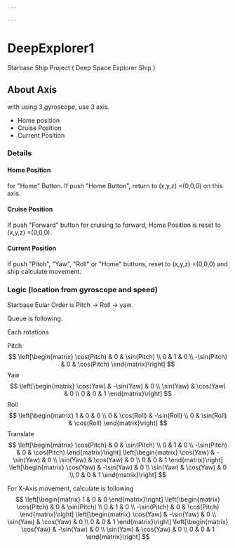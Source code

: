 ```yaml
---

---
```


# DeepExplorer1
Starbase Ship Project ( Deep Space Explorer Ship )

## About Axis

with using 3 gyroscope, use 3 axis.

- Home position
- Cruise Position
- Current Position

### Details

#### Home Position

for "Home" Button. If push "Home Button", return to (x,y,z) =(0,0,0) on this axis.

#### Cruise Position

If push "Forward" button for cruising to forward,  Home Position is reset to (x,y,z) =(0,0,0).

#### Current Position

If push "Pitch", "Yaw", "Roll" or "Home" buttons, reset to  (x,y,z) =(0,0,0) and ship calculate movement.

### Logic (location from gyroscope and speed)

Starbase Eular Order is Pitch -> Roll -> yaw.

Queue is following.

Each rotations

Pitch
$$
\left[\begin{matrix}
\cos(Pitch) & 0 & \sin(Pitch)
\\
0 & 1 & 0
\\
-\sin(Pitch) & 0 & \cos(Pitch)
\end{matrix}\right]
$$
Yaw
$$
\left[\begin{matrix}
\cos(Yaw) & -\sin(Yaw) & 0
\\
\sin(Yaw) & \cos(Yaw) & 0
\\
0 & 0 & 1
\end{matrix}\right]
$$
Roll
$$
\left[\begin{matrix}
1 & 0 & 0
\\
0 & \cos(Roll) & -\sin(Roll)
\\
0 & \sin(Roll) & \cos(Roll)
\end{matrix}\right]
$$
Translate
$$
\left[\begin{matrix}
\cos(Pitch) & 0 & \sin(Pitch)
\\
0 & 1 & 0
\\
-\sin(Pitch) & 0 & \cos(Pitch)
\end{matrix}\right]
\left[\begin{matrix}
\cos(Yaw) & -\sin(Yaw) & 0
\\
\sin(Yaw) & \cos(Yaw) & 0
\\
0 & 0 & 1
\end{matrix}\right]
\left[\begin{matrix}
\cos(Yaw) & -\sin(Yaw) & 0
\\
\sin(Yaw) & \cos(Yaw) & 0
\\
0 & 0 & 1
\end{matrix}\right]
$$


For X-Axis movement, calculate is following
$$
\left[\begin{matrix}
1 & 0 & 0
\end{matrix}\right]
\left[\begin{matrix}
\cos(Pitch) & 0 & \sin(Pitch)
\\
0 & 1 & 0
\\
-\sin(Pitch) & 0 & \cos(Pitch)
\end{matrix}\right]
\left[\begin{matrix}
\cos(Yaw) & -\sin(Yaw) & 0
\\
\sin(Yaw) & \cos(Yaw) & 0
\\
0 & 0 & 1
\end{matrix}\right]
\left[\begin{matrix}
\cos(Yaw) & -\sin(Yaw) & 0
\\
\sin(Yaw) & \cos(Yaw) & 0
\\
0 & 0 & 1
\end{matrix}\right]
$$


